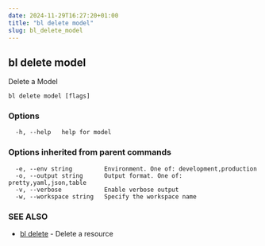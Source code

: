 ```yaml
---
date: 2024-11-29T16:27:20+01:00
title: "bl delete model"
slug: bl_delete_model
---
```

## bl delete model

Delete a Model

```
bl delete model [flags]
```

### Options

```
  -h, --help   help for model
```

### Options inherited from parent commands

```
  -e, --env string         Environment. One of: development,production
  -o, --output string      Output format. One of: pretty,yaml,json,table
  -v, --verbose            Enable verbose output
  -w, --workspace string   Specify the workspace name
```

### SEE ALSO

* [bl delete](bl_delete.md)	 - Delete a resource

